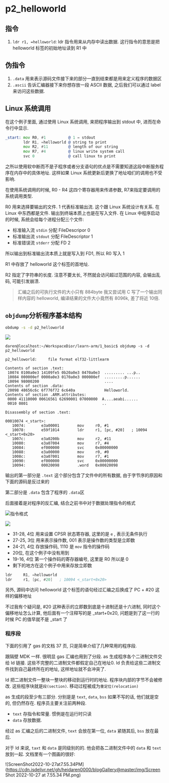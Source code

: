 # p2_helloworld

## 指令

1. `ldr r1, =helloworld`: ldr 指令用来从内存中读出数据. 这行指令的意思是把 helloworld 标签的初始地址读到 R1 中

## 伪指令

1. `.data` 用来表示源码文件接下来的部分一直到结束都是用来定义程序的数据区
2. `.ascii` 告诉汇编器接下来你想存放一段 ASCII 数据, 之后我们可以通过 label 来访问这些数据.

## Linux 系统调用

在这个例子里面, 通过使用 Linux 系统调用, 来把程序输出到 stdout 中, 进而在命令行中显示.

```asm
_start: mov R0, #1          @ 1 = stdout
        ldr R1, =helloworld @ string to print
        mov R2, #11         @ length of our string
        mov R7, #4          @ linux write system call
        svc 0               @ call linux to print
```

之所以使用软中断而不是子程序或者分支语句的优点是不需要知道这段中断服务程序在内存中的具体地址. 这样如果 Linux 系统更新后更换了地址咱们的调用也不受影响.

在使用系统调用的时候, R0 - R4 这四个寄存器用来传递参数, R7来指定要调用的系统调用类型. 

R0 用来选择要输出的文件. 1 代表标准输出流. 这个跟 Linux 系统设计有关系. 在 Linux 中东西都是文件. 输出到终端本质上也是在写入文件. 在 Linux 中程序启动的时候, 系统会给每个进程分配三个文件:

- 标准输入流 `stdin` 分配 FileDescripor 0
- 标准输出流 `stdout` 分配 FileDescriptor 1
- 标准错误流 `stderr` 分配 FD 2

所以输出到标准输出流本质上就是写入到 FD1, 所以 R0 写入 1

R1 中存放了 helloworld 这个标签的首地址.

R2 指定了字符串的长度. 注意不要太长, 不然就会访问超过范围的内容, 会输出乱码, 可能引发崩溃.

> 汇编之后的可执行文件的大小只有 884byte 我又尝试用 C 写了一个输出同样内容的 helloworld, 编译结果的文件大小竟然有 8096k, 差了将近 10倍.

## `objdump`分析程序基本结构

```bash
obdump -s -d p2_helloworld
```



![](https://cdn.jsdelivr.net/gh/heidaren0000/blogGallery@master/img/Screenshot_20221025_172159.png)

```shell
daren@localhost:~/WorkspaceDior/learn-arm/1_basic$ objdump -s -d p2_helloworld

p2_helloworld:     file format elf32-littlearm

Contents of section .text:
 10074 0100a0e3 14109fe5 0b20a0e3 0470a0e3  ......... ...p..
 10084 000000ef 0000a0e3 0170a0e3 000000ef  .........p......
 10094 98000200                             ....            
Contents of section .data:
 20098 48656c6c 6f776f72 6c640a             Helloworld.     
Contents of section .ARM.attributes:
 0000 41110000 00616561 62690001 07000000  A....aeabi......
 0010 0801                                 ..              

Disassembly of section .text:

00010074 <_start>:
   10074:       e3a00001        mov     r0, #1
   10078:       e59f1014        ldr     r1, [pc, #20]   ; 10094 <_start+0x20>
   1007c:       e3a0200b        mov     r2, #11
   10080:       e3a07004        mov     r7, #4
   10084:       ef000000        svc     0x00000000
   10088:       e3a00000        mov     r0, #0
   1008c:       e3a07001        mov     r7, #1
   10090:       ef000000        svc     0x00000000
   10094:       00020098        .word   0x00020098
```

输出的第一部分是 `.text` 这个部分包含了文件中的所有数据, 由于字节序的原因和下面的源码是反过来的

第二部分是 `.data` 包含了程序的 `.data`区

后面接着是对程序的反汇编, 结合之前书中对于数据处理指令的格式

![指令格式](https://cdn.jsdelivr.net/gh/heidaren0000/blogGallery@master/img/data%20instruction%20format.png)

![](https://cdn.jsdelivr.net/gh/heidaren0000/blogGallery@master/img/20221025_174127_temp.jpg)

- 31-28, 4位 用来设置 CPSR 状态寄存器, 这里的是 `e` , 表示无条件执行
- 27-25, 3位 用来表示操作数, 001 表示是操作数的类型是立即数
- 24-21, 4位 存放操作码, 1110 是 `mov` 指令的操作码
- 20位, 在这个例子中没有用到
- 19-16, 4位 第一个操作码的寄存器编号, 这里是 R0 所以是 0
- 剩下的地方在这个例子中用来存放立即数

```asm
ldr 	R1, =helloworld 
ldr     r1, [pc, #20]	; 10094 <_start+0x20>
```

另外, 源码中访问 helloworld 这个标签的语句经过汇编之后换成了 PC + #20 这样的偏移地址

不过我有个疑问是, #20 这种表示的立即数到底是十进制还是十六进制, 同时这个偏移地址怎么计算, 他后面有一个注释写的是 _start+0x20, 问题是到了这一行的时候 PC 的值早就不是 _start 了

### 程序段

下面的引用了 gas 的文档 37 页, 只是简单介绍了几种常用的程序段.

跟隔壁 MDK 一样. 很明显 gas 汇编也用到了分段. as 生成程序各个二进制文件交给 ld 链接. 这些不完整的二进制文件都假定自己在地址0. ld 负责给这些二进制文件找到自己最终所在的地址, 这样地址就不会冲突了.

ld 把二进制文件一整块一整块的移动到运行时的地址. 程序块内部的字节不会被修改. 这些程序块就是`段(section)`. 移动过程被成为`重定位(relocation)` 

as 生成的段至少有三部分. 分别是是 `text`, `data`, `bss` 如果不写的话, 他们就是空的, 但仍然存在. 程序员主要关注前两种段.

- `text` 存指令和常量. 惯例是在运行时只读
- `data` 存放数据.

经过 as 汇编之后的二进制文件, `text` 会放在第一位, `data` 紧随其后, `bss` 放在最后.

对于 ld 来说, `taxt` 和 `data` 是同级别的的. 他会把各二进制文件中的 `data` 和 `text` 放到一起. 文档里有一个图画的很好: 

![ScreenShot2022-10-27at7.55.34PM](https://cdn.jsdelivr.net/gh/heidaren0000/blogGallery@master/img/Screen Shot 2022-10-27 at 7.55.34 PM.png)

